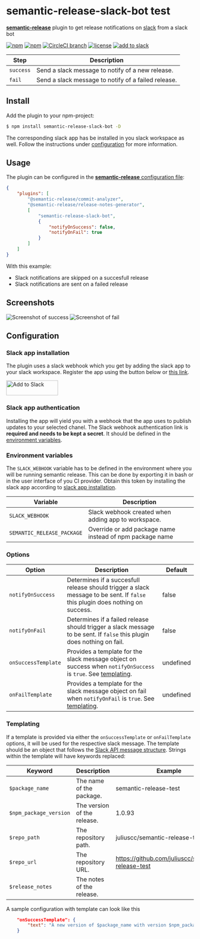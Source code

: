 # semantic-release-slack-bot test

[**semantic-release**](https://github.com/semantic-release/semantic-release) plugin to get release notifications on [slack](https://slack.com/) from a slack bot

[![npm](https://img.shields.io/npm/v/semantic-release-slack-bot.svg?style=flat-square)](https://www.npmjs.com/package/semantic-release-slack-bot)
[![npm](https://img.shields.io/npm/dm/semantic-release-slack-bot.svg?style=flat-square)](https://www.npmjs.com/package/semantic-release-slack-bot)
[![CircleCI branch](https://img.shields.io/circleci/project/github/juliuscc/semantic-release-slack-bot/master.svg?style=flat-square)](https://circleci.com/gh/juliuscc/semantic-release-slack-bot)
[![license](https://img.shields.io/github/license/juliuscc/semantic-release-slack-bot.svg?style=flat-square)](https://github.com/juliuscc/semantic-release-slack-bot/blob/master/LICENSE)
[![add to slack](https://img.shields.io/badge/Add%20to%20Slack-Semantic%20Release-%234A154B.svg?style=flat-square&logo=slack)](https://slack.com/oauth/authorize?client_id=605439709265.611687593109&scope=incoming-webhook)

| Step      | Description                                         |
| --------- | --------------------------------------------------- |
| `success` | Send a slack message to notify of a new release.    |
| `fail`    | Send a slack message to notify of a failed release. |

## Install

Add the plugin to your npm-project:

```bash
$ npm install semantic-release-slack-bot -D
```

The corresponding slack app has be installed in you slack workspace as well. Follow the instructions under [configuration](#configuration) for more information.

## Usage

The plugin can be configured in the [**semantic-release** configuration file](https://github.com/semantic-release/semantic-release/blob/master/docs/usage/configuration.md#configuration):

```json
{
	"plugins": [
		"@semantic-release/commit-analyzer",
		"@semantic-release/release-notes-generator",
		[
			"semantic-release-slack-bot",
			{
				"notifyOnSuccess": false,
				"notifyOnFail": true
			}
		]
	]
}
```

With this example:

-   Slack notifications are skipped on a succesfull release
-   Slack notifications are sent on a failed release

## Screenshots

![Screenshot of success](images/screenshot-success.png)
![Screenshot of fail](images/screenshot-fail.png)

## Configuration

### Slack app installation

The plugin uses a slack webhook which you get by adding the slack app to your slack workspace. Register the app using the button below or [this link](https://slack.com/oauth/authorize?client_id=605439709265.611687593109&scope=incoming-webhook).

<a href="https://slack.com/oauth/authorize?client_id=605439709265.611687593109&scope=incoming-webhook"><img alt="Add to Slack" height="40" width="139" src="https://platform.slack-edge.com/img/add_to_slack.png" srcset="https://platform.slack-edge.com/img/add_to_slack.png 1x, https://platform.slack-edge.com/img/add_to_slack@2x.png 2x"></a>

### Slack app authentication

Installing the app will yield you with a webhook that the app uses to publish updates to your selected chanel. The Slack webhook authentication link is **required and needs to be kept a secret**. It should be defined in the [environment variables](#environment-variables).

### Environment variables

The `SLACK_WEBHOOK` variable has to be defined in the environment where you will be running semantic release. This can be done by exporting it in bash or in the user interface of you CI provider. Obtain this token by installing the slack app according to [slack app installation](#slack-app-installation).

| Variable                   | Description                                              |
| -------------------------- | -------------------------------------------------------- |
| `SLACK_WEBHOOK`            | Slack webhook created when adding app to workspace.      |
| `SEMANTIC_RELEASE_PACKAGE` | Override or add package name instead of npm package name |

### Options

| Option              | Description                                                                                                                   | Default   |
| ------------------- | ----------------------------------------------------------------------------------------------------------------------------- | --------- |
| `notifyOnSuccess`   | Determines if a succesfull release should trigger a slack message to be sent. If `false` this plugin does nothing on success. | false     |
| `notifyOnFail`      | Determines if a failed release should trigger a slack message to be sent. If `false` this plugin does nothing on fail.        | false     |
| `onSuccessTemplate` | Provides a template for the slack message object on success when `notifyOnSuccess` is `true`. See [templating](#templating).  | undefined |
| `onFailTemplate`    | Provides a template for the slack message object on fail when `notifyOnFail` is `true`. See [templating](#templating).        | undefined |

### Templating

If a template is provided via either the `onSuccessTemplate` or `onFailTemplate` options, it will be used for the respective slack message. The template should be an object that follows the [Slack API message structure](https://api.slack.com/docs/message-formatting). Strings within the template will have keywords replaced:

| Keyword                | Description                 | Example                                           | Template          |
| ---------------------- | --------------------------- | ------------------------------------------------- | ----------------- |
| `$package_name`        | The name of the package.    | semantic-release-test                             | Both              |
| `$npm_package_version` | The version of the release. | 1.0.93                                            | onSuccessTemplate |
| `$repo_path`           | The repository path.        | juliuscc/semantic-release-test                    | Both              |
| `$repo_url`            | The repository URL.         | https://github.com/juliuscc/semantic-release-test | Both              |
| `$release_notes`       | The notes of the release.   |                                                   | onSuccessTemplate |

A sample configuration with template can look like this

```json
	"onSuccessTemplate": {
		"text": "A new version of $package_name with version $npm_package_version has been released at $repo_url!"
	}
```
